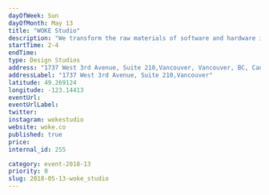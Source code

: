 ```yaml
---
dayOfWeek: Sun
dayOfMonth: May 13
title: "WOKE Studio"
description: "We transform the raw materials of software and hardware into refined user experiences. Come check out the studio and ask our designers about our projects, thoughts on the future of design, or anything your heart desires"
startTime: 2-4
endTime: 
type: Design Studios
address: "1737 West 3rd Avenue, Suite 210,Vancouver, Vancouver, BC, Canada"
addressLabel: "1737 West 3rd Avenue, Suite 210,Vancouver"
latitude: 49.269124
longitude: -123.14413
eventUrl: 
eventUrlLabel: 
twitter: 
instagram: wokestudio
website: woke.co
published: true
price: 
internal_id: 255

category: event-2018-13
priority: 0
slug: 2018-05-13-woke_studio
---
```

